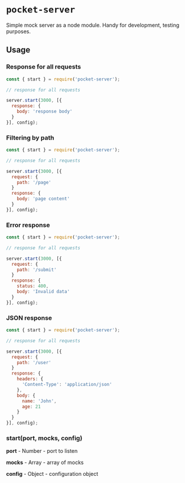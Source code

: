 # `pocket-server`

Simple mock server as a node module. Handy for development, testing purposes.

## Usage

### Response for all requests

```js
const { start } = require('pocket-server');

// response for all requests

server.start(3000, [{
  response: {
    body: 'response body'
  }
}], config);
```


### Filtering by path

```js
const { start } = require('pocket-server');

// response for all requests

server.start(3000, [{
  request: {
    path: '/page'
  }
  response: {
    body: 'page content'
  }
}], config);
```

### Error response

```js
const { start } = require('pocket-server');

// response for all requests

server.start(3000, [{
  request: {
    path: '/submit'
  }
  response: {
    status: 400,
    body: 'Invalid data'
  }
}], config);
```


### JSON response

```js
const { start } = require('pocket-server');

// response for all requests

server.start(3000, [{
  request: {
    path: '/user'
  }
  response: {
    headers: {
      'Content-Type': 'application/json'
    },
    body: {
      name: 'John',
      age: 21
    }
  }
}], config);
```

### start(port, mocks, config)

**port** - Number - port to listen

**mocks** - Array - array of mocks

**config** - Object - configuration object

